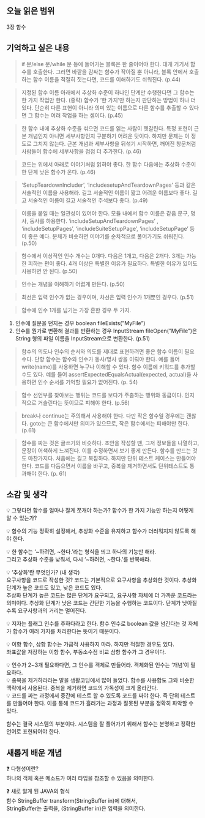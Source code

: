 ## **오늘 읽은 범위**

3장 함수

## **기억하고 싶은 내용**

> if 문/else 문/while 문 등에 들어가는 블록은 한 줄이어야 한다. 대개 거기서 함수를 호출한다. 그러면 바깥을 감싸는 함수가 작아질 뿐 아니라, 블록 안에서 호출하는 함수 이름을 적절히 짓는다면, 코드를 이해하기도 쉬워진다. (p.44)
>

> 지정된 함수 이름 아래에서 추상화 수준이 하나인 단계만 수행한다면 그 함수는 한 가지 작업만 한다. (중략) 함수가 ‘한 가지’만 하는지 판단하는 방법이 하나 더 있다. 단순히 다른 표현이 아니라 의미 있는 이름으로 다른 함수를 추출할 수 있다면 그 함수는 여러 작업을 하는 셈이다. (p.45)
>

> 한 함수 내에 추상화 수준을 섞으면 코드를 읽는 사람이 헷갈린다. 특정 표현이 근본 개념인지 아니면 세부사항인지 구분하기 어려운 탓이다. 하지만 문제는 이 정도로 그치지 않는다. 근본 개념과 세부사항을 뒤섞기 시작하면, 깨어진 창문처럼 사람들이 함수에 세부사항을 점점 더 추가한다. (p.46)
>

> 코드는 위에서 아래로 이야기처럼 읽혀야 좋다. 한 함수 다음에는 추상화 수준이 한 단계 낮은 함수가 온다. (p.46)
>

> ‘SetupTeardownIncluder’, ‘includesetupAndTeardownPages’ 등과 같은 서술적인 이름을 사용해라. 길고 서술적인 이름이 짧고 어려운 이름보다 좋다. 길고 서술적인 이름이 길고 서술적인 주석보다 좋다. (p.49)
>

> 이름을 붙일 때는 일관성이 있어야 한다. 모듈 내에서 함수 이름은 같음 문구, 명사, 동사를 하용한다. ‘includeSetupAndTeardownPages’ , ‘includeSetupPages’, ‘includeSuiteSetupPage’, ‘includeSetupPage’ 등이 좋은 예다. 문체가 비슷하면 이야기를 순차적으로 풀어가기도 쉬워진다. (p.50)
>

> 함수에서 이상적인 인수 개수는 0개다. 다음은 1개고, 다음은 2개다. 3개는 가능한 피하는 편이 좋다. 4개 이상은 특별한 이유가 필요하다. 특별한 이유가 있어도 사용하면 안 된다. (p.50)
>

> 인수는 개념을 이해하기 어렵게 만든다. (p.50)
>

> 최선은 입력 인수가 없는 경우이며, 차선은 입력 인수가 1개뿐인 경우다. (p.51)
>

> 함수에 인수 1개를 넘기는 가장 흔한 경우 두 가지.
1. 인수에 질문을 던지는 경우
boolean fileExists(”MyFile”)
2. 인수를 뭔가로 변환해 결과를 반환하는 경우
InputStream fileOpen(”MyFile”)은 String 형의 파일 이름을 InputStream으로 변환한다. (p.51)
>

> 함수의 의도나 인수의 순서와 의도를 제대로 표현하려면 좋은 함수 이름이 필요수다.
단항 함수는 함수와 인수가 동사/명사 쌍을 이뤄야 한다. 예를 들어 write(name)를 사용하면 누구나 이해할 수 있다.
함수 이름에 키워드를 추가할 수도 있다. 예를 들어 assertExpectedEqualsActual(expected, actual)을 사용하면 인수 순서를 기억할 필요가 없어진다. (p. 54)
>

> 함수 선언부를 찾아보는 행위는 코드를 보다가 주춤하는 행위와 동급이다. 인지적으로 거슬린다는 뜻이므로 피해야 한다. (p.56)
>

> break나 continue는 주의해서 사용해야 한다. 다만 작은 함수일 경우에는 괜찮다. goto는 큰 함수에서만 의미가 있으므로, 작은 함수에서는 피해야만 한다. (p.61)
>

> 함수를 짜는 것은 글쓰기와 비슷하다. 초안을 작성할 땐, 그저 정보들을 나열하고, 문장이 어색하게 느껴진다. 이를 수정하면서 보기 좋게 만든다.
함수를 만드는 것도 마찬가지다. 처음에는 길고 복잡하다. 하지만 단위 테스트 케이스는 만들어야 한다. 코드를 다듬으면서 이름을 바꾸고, 중복을 제거하면서도 단위테스트도 통과해야 한다. (p. 61)
>

## **소감 및 생각**

💡 그렇다면 함수를 얼마나 잘게 쪼개야 하는가? 함수가 한 가지 기능만 하는지 어떻게 알 수 있는가?

💡 함수의 기능 정확히 설정해서, 추상화 수준을 유지하고 함수가 더러워지지 않도록 해야 한다.

💡 한 함수는 ‘~하려면, ~한다.’라는 형식을 띄고 하나의 기능만 해라.   
그리고 추상화 수준을 낮춰서, 다시 ‘~하려면, ~한다.’를 반복해라.

💡 ‘추상화’란 무엇인가? (내 생각)   
요구사항을 코드로 작성한 것? 코드는 기본적으로 요구사항을 추상화한 것이다. 추상화 단계가 높은 코드도 있고, 낮은 코드도 있다.   
추상화 단계가 높은 코드는 많은 단계가 요구되고, 요구사항 자체에 더 가까운 코드라는 의미이다. 추상화 단계가 낮은 코드는 간단한 기능을 수행하는 코드이다. 단계가 낮아질 수록 요구사항과의 거리는 멀어진다.

💡 저자는 플래그 인수를 추하다라고 한다.    함수 인수로 boolean 값을 넘긴다는 것 자체가 함수가 여러 가지를 처리한다는 뜻이기 때문이다.

💡 이항 함수, 삼항 함수는 가급적 사용하지 마라. 하지만 적절한 경우도 있다.   
좌표값을 저장하는 이항 함수, 부동소수점 비교 삼항 함수가 그 경우이다.

</aside>



<aside>
💡 인수가 2~3개 필요하다면, 그 인수를 객체로 만들어라.   객체화된 인수는 ‘개념’이 필요하다.

</aside>



<aside>
💡 중복을 제거하라라는 말을 생활코딩에서 많이 들었다.   함수를 사용함도 그와 비슷한 맥락에서 사용된다.   중복을 제거하면 코드의 가독성이 크게 올라간다.

</aside>



<aside>
💡 코드를 짜는 과정에서 중간에 테스트 할 수 있도록 코드를 짜야 한다.   즉 단위 테스트를 만들어야 한다.   이를 통해 코드가 흘러가는 과정과 잘못된 부분을 정확히 파악할 수 있다.

</aside>

함수는 결국 시스템의 부분이다. 시스템을 잘 풀어가기 위해서 함수는 분명하고 정확한 언어로 표현되어야 한다.

## ****새롭게 배운 개념****

❓ 다형성이란?  
하나의 객체 혹은 메소드가 여러 타입을 참조할 수 있음을 의미한다.

❓ 새로 알게 된 JAVA의 형식  
함수 StringBuffer transform(StringBuffer in)에 대해서,  
StringBuffer는 출력을, (StringBuffer in)은 입력을 의미한다.
